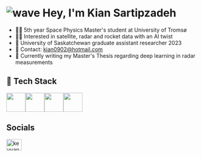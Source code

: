# ![wave](https://user-images.githubusercontent.com/18350557/176309783-0785949b-9127-417c-8b55-ab5a4333674e.gif) Hey, I'm Kian Sartipzadeh


- 🧑‍💻 5th year Space Physics Master's student at University of Tromsø
- 👨‍💼 Interested in satellite, radar and rocket data with an AI twist
- 💼 University of Saskatchewan graduate assistant researcher 2023
- 📩 Contact: kian0902@hotmail.com
- 🧠 Currently writing my Master's Thesis regarding deep learning in radar measurements


## 🔧 Tech Stack

<img src="https://upload.wikimedia.org/wikipedia/commons/c/c3/Python-logo-notext.svg" width="50" height="50"><img src="https://upload.wikimedia.org/wikipedia/commons/1/10/PyTorch_logo_icon.svg" width="50" height="50"><img src="https://upload.wikimedia.org/wikipedia/commons/2/2d/Tensorflow_logo.svg" width="50" height="50"><img src="https://cdn.worldvectorlogo.com/logos/numpy-1.svg" width="50" height="50">


<!--## 🔝 Top Languages-->

<!--![Top Languages](https://github-readme-stats.vercel.app/api/top-langs/?username=Keyvan0111&layout=compact&theme=dark&langs_count=10)-->

## Socials
<a href="https://www.linkedin.com/in/kian-sartipzadeh-341887278/" target="blank"><img align="center" src="https://raw.githubusercontent.com/rahuldkjain/github-profile-readme-generator/master/src/images/icons/Social/linked-in-alt.svg" alt="keyvan sadeghi" height="30" width="40" /></a>
